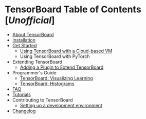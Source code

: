 # TensorBoard Table of Contents [*Unofficial*]

- [About TensorBoard](tensorboard/about_tensorboard.md)
- [Installation](tensorboard/install_tensorboard.md)
- [Get Started](tensorboard/get_started_tensorboard.md)
    - [Using TensorBoard with a Cloud-based VM](tensorboard/using_cloud_based_vm_local_tensorboard.md)
    - Using TensorBoard with PyTorch
- Extending TensorBoard
    - [Adding a Plugin to Extend TensorBoard](tensorboard/adding_plugin_tensorboard.md)
- Programmer's Guide
    - [TensorBoard: Visualizing Learning](programmers_guide/summaries_and_tensorboard.md)
    - [TensorBoard: Histograms](programmers_guide/tensorboard_histograms.md)
- [FAQ](tensorboard/faq_tensorboard.md)
- [Tutorials](tensorboard/tutorials_tensorboard.md)
- Contributing to TensorBoard
    - [Setting up a development environment](tensorboard/DEVELOPMENT.md)
- [Changelog](tensorboard/RELEASE.md)
